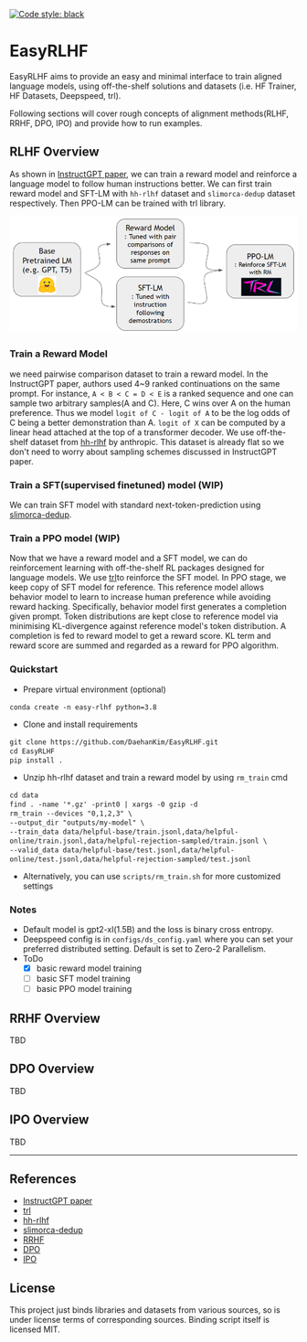 <a href="https://github.com/psf/black"><img alt="Code style: black" src="https://img.shields.io/badge/code%20style-black-000000.svg"></a>

# EasyRLHF
EasyRLHF aims to provide an easy and minimal interface to train aligned language models, using off-the-shelf solutions and datasets (i.e. HF Trainer, HF Datasets, Deepspeed, trl).

Following sections will cover rough concepts of alignment methods(RLHF, RRHF, DPO, IPO) and provide how to run examples.

## RLHF Overview
As shown in [InstructGPT paper](https://arxiv.org/abs/2203.02155), we can train a reward model and reinforce a language model to follow human instructions better. We can first train reward model and SFT-LM with `hh-rlhf` dataset and `slimorca-dedup` dataset respectively. Then PPO-LM can be trained with trl library.

![workflow](assets/workflow.PNG)


### Train a Reward Model

we need pairwise comparison dataset to train a reward model. In the InstructGPT paper, authors used 4~9 ranked continuations on the same prompt. For instance, `A < B < C = D < E` is a ranked sequence and one can sample two arbitrary samples(A and C). Here, C wins over A on the human preference. Thus we model `logit of C - logit of A` to be the log odds of C being a better demonstration than A. `logit of X` can be computed by a linear head attached at the top of a transformer decoder. We use off-the-shelf dataset from [hh-rlhf](https://github.com/anthropics/hh-rlhf) by anthropic. This dataset is already flat so we don't need to worry about sampling schemes discussed in InstructGPT paper.

### Train a SFT(supervised finetuned) model (WIP)

We can train SFT model with standard next-token-prediction using [slimorca-dedup](https://huggingface.co/datasets/Open-Orca/SlimOrca-Dedup). 

### Train a PPO model (WIP)

Now that we have a reward model and a SFT model, we can do reinforcement learning with off-the-shelf RL packages designed for language models. We use [trl](https://github.com/lvwerra/trl)to reinforce the SFT model. In PPO stage, we keep copy of SFT model for reference. This reference model allows behavior model to learn to increase human preference while avoiding reward hacking. Specifically, behavior model first generates a completion given prompt. Token distributions are kept close to reference model via minimising KL-divergence against reference model's token distribution. A completion is fed to reward model to get a reward score. KL term and reward score are summed and regarded as a reward for PPO algorithm.

### Quickstart

- Prepare virtual environment (optional)

```
conda create -n easy-rlhf python=3.8
```

- Clone and install requirements

```
git clone https://github.com/DaehanKim/EasyRLHF.git
cd EasyRLHF
pip install .
```

- Unzip hh-rlhf dataset and train a reward model by using `rm_train` cmd

```
cd data
find . -name '*.gz' -print0 | xargs -0 gzip -d
rm_train --devices "0,1,2,3" \
--output_dir "outputs/my-model" \
--train_data data/helpful-base/train.jsonl,data/helpful-online/train.jsonl,data/helpful-rejection-sampled/train.jsonl \
--valid_data data/helpful-base/test.jsonl,data/helpful-online/test.jsonl,data/helpful-rejection-sampled/test.jsonl
```

- Alternatively, you can use `scripts/rm_train.sh` for more customized settings

### Notes
- Default model is gpt2-xl(1.5B) and the loss is binary cross entropy.
- Deepspeed config is in `configs/ds_config.yaml` where you can set your preferred distributed setting. Default is set to Zero-2 Parallelism.
- ToDo
  - [x] basic reward model training
  - [ ] basic SFT model training
  - [ ] basic PPO model training

## RRHF Overview

TBD 

## DPO Overview 

TBD

## IPO Overview

TBD

----

## References
- [InstructGPT paper](https://arxiv.org/abs/2203.02155)
- [trl](https://github.com/lvwerra/trl)
- [hh-rlhf](https://github.com/anthropics/hh-rlhf)
- [slimorca-dedup](https://huggingface.co/datasets/Open-Orca/SlimOrca-Dedup)
- [RRHF](https://arxiv.org/abs/2304.05302)
- [DPO](https://arxiv.org/abs/2305.18290)
- [IPO](https://arxiv.org/abs/2310.12036#deepmind)

## License

This project just binds libraries and datasets from various sources, so is under license terms of corresponding sources. 
Binding script itself is licensed MIT.